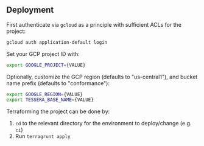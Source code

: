 ## Deployment 

First authenticate via `gcloud` as a principle with sufficient ACLs for
the project:
```bash
gcloud auth application-default login
```

Set your GCP project ID with:
```bash
export GOOGLE_PROJECT={VALUE}
```

Optionally, customize the GCP region (defaults to "us-central1"),
and bucket name prefix (defaults to "conformance"):
```bash
export GOOGLE_REGION={VALUE}
export TESSERA_BASE_NAME={VALUE}
```

Terraforming the project can be done by:
 1. `cd` to the relevant directory for the environment to deploy/change (e.g. `ci`)
 2. Run `terragrunt apply`

